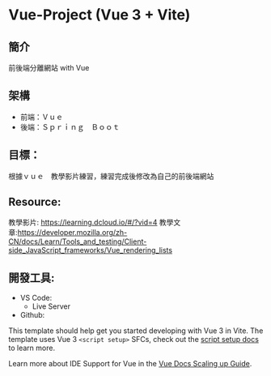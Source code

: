 # Vue-Project (Vue 3 + Vite)
## 簡介
前後端分離網站 with Vue
## 架構
* 前端：Ｖｕｅ
* 後端：Ｓｐｒｉｎｇ　Ｂｏｏｔ
## 目標：　
根據ｖｕｅ　教學影片練習，練習完成後修改為自己的前後端網站
## Resource:
教學影片: https://learning.dcloud.io/#/?vid=4
教學文章:https://developer.mozilla.org/zh-CN/docs/Learn/Tools_and_testing/Client-side_JavaScript_frameworks/Vue_rendering_lists
## 開發工具:
* VS Code:
    * Live Server
* Github:
    

This template should help get you started developing with Vue 3 in Vite. The template uses Vue 3 `<script setup>` SFCs, check out the [script setup docs](https://v3.vuejs.org/api/sfc-script-setup.html#sfc-script-setup) to learn more.

Learn more about IDE Support for Vue in the [Vue Docs Scaling up Guide](https://vuejs.org/guide/scaling-up/tooling.html#ide-support).
